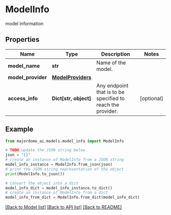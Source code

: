 # ModelInfo

model information

## Properties

Name | Type | Description | Notes
------------ | ------------- | ------------- | -------------
**model_name** | **str** | Name of the model. | 
**model_provider** | [**ModelProviders**](ModelProviders.md) |  | 
**access_info** | **Dict[str, object]** | Any endpoint that is to be specified to reach the provider. | [optional] 

## Example

```python
from majordomo_ai.models.model_info import ModelInfo

# TODO update the JSON string below
json = "{}"
# create an instance of ModelInfo from a JSON string
model_info_instance = ModelInfo.from_json(json)
# print the JSON string representation of the object
print(ModelInfo.to_json())

# convert the object into a dict
model_info_dict = model_info_instance.to_dict()
# create an instance of ModelInfo from a dict
model_info_from_dict = ModelInfo.from_dict(model_info_dict)
```
[[Back to Model list]](../README.md#documentation-for-models) [[Back to API list]](../README.md#documentation-for-api-endpoints) [[Back to README]](../README.md)


